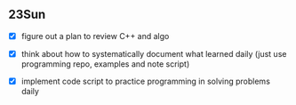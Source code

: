 23Sun
-----
- [x] figure out a plan to review C++ and algo
- [x] think about how to systematically document what learned daily (just use programming repo, examples and note script)
- [x] implement code script to practice programming in solving problems daily

